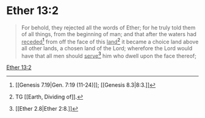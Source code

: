 # Ether 13:2

> For behold, they rejected all the words of Ether; for he truly told them of all things, from the beginning of man; and that after the waters had <u>receded</u>[^a] from off the face of this <u>land</u>[^b] it became a choice land above all other lands, a chosen land of the Lord; wherefore the Lord would have that all men should <u>serve</u>[^c] him who dwell upon the face thereof;

[Ether 13:2](https://www.churchofjesuschrist.org/study/scriptures/bofm/ether/13?lang=eng&id=p2#p2)


[^a]: [[Genesis 7.19|Gen. 7:19 (11-24)]]; [[Genesis 8.3|8:3.]]
[^b]: TG [[Earth, Dividing of]].
[^c]: [[Ether 2.8|Ether 2:8.]]
